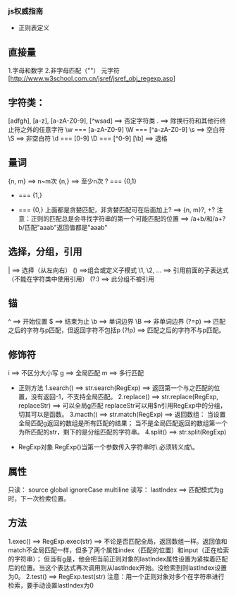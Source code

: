 ### js权威指南
- 正则表定义
## 直接量
1.字母和数字
2.非字母匹配（"\"）
  元字符[http://www.w3school.com.cn/jsref/jsref_obj_regexp.asp]
## 字符类：
  [adfgh], [a-z], [a-zA-Z0-9],
  [^wsad] ==> 否定字符类
  . ==> 除换行符和其他行终止符之外的任意字符
  \w === [a-zA-Z0-9]
  \W === [^a-zA-Z0-9]
  \s ==> 空白符
  \S ==> 非空白符
  \d === [0-9]
  \D === [^0-9]
  [\b] ==> 退格
## 量词
  {n, m} ==> n~m次
  {n,} ==> 至少n次
  ? === {0,1}
  + === {1,}
  * === {0,}
  上面都是贪婪匹配，非贪婪匹配可在后面加上? ==> {n, m}?, +?
  注意：正则的匹配总是会寻找字符串的第一个可能匹配的位置 ==> /a+b/和/a+?b/匹配"aaab"返回值都是"aaab"
## 选择，分组，引用
  | ==> 选择（从左向右）
  () ==>组合或定义子模式
  \1, \2, ... ==> 引用前面的子表达式（不能在字符类中使用引用）
  (?:) ==> 此分组不被引用
## 锚
  ^ ==> 开始位置
  $ ==> 结束为止
  \b ==> 单词边界
  \B ==> 非单词边界
  (?=p) ==> 匹配之后的字符与p匹配，但返回字符不包括p
  (?!p) ==> 匹配之后的字符不与p匹配。
## 修饰符
  i ==> 不区分大小写
  g ==> 全局匹配
  m ==> 多行匹配

- 正则方法
  1.search() ==> str.search(RegExp) ==> 返回第一个与之匹配的位置，没有返回-1，不支持全局匹配。
  2.replace() ==> str.replace(RegExp, replaceStr) ==> 可以全局g匹配
    replaceStr可以用$n引用RegExp中的分组，切其可以是函数。
  3.macth() ==> str.match(RegExp) ==> 返回数组：
     当设置全局匹配g返回的数组是所有匹配的结果；
     当不是全局匹配返回的数组第一个为所匹配的str，剩下的是分组匹配的字符串。
  4.split() ==> str.split(RegExp)

- RegExp对象
  RegExp()当第一个参数传入字符串时\ 必须转义成\\。
## 属性
  只读：
  source 
  global
  ignoreCase
  multiline
  读写：
  lastIndex ==> 匹配模式为g时，下一次检索位置。
## 方法
  1.exec() ==> RegExp.exec(str) ==> 
    不论是否匹配全局，返回数组一样。返回值和match不全局匹配一样，但多了两个属性index（匹配的位置）和input（正在检索的字符串）；
    但当有g是，他会把当前正则对象的lastIndex属性设置为紧挨着匹配后的位置。当这个表达式再次调用则从lastIndex开始。没检索到则lastIndex设置为0。
  2.test() ==> RegExp.test(str) 
  注意：用一个正则对象对多个在字符串进行检索，要手动设置lastIndex为0
